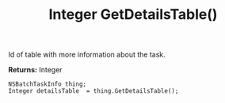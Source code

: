 ﻿---
uid: crmscript_ref_NSBatchTaskInfo_GetDetailsTable
title: Integer GetDetailsTable()
intellisense: NSBatchTaskInfo.GetDetailsTable
keywords: NSBatchTaskInfo, GetDetailsTable
so.topic: reference
---

Id of table with more information about the task.

**Returns:** Integer


```crmscript
NSBatchTaskInfo thing;
Integer detailsTable  = thing.GetDetailsTable();
```


